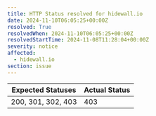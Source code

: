 ```yaml
---
title: HTTP Status resolved for hidewall.io
date: 2024-11-10T06:05:25+00:00Z
resolved: True
resolvedWhen: 2024-11-10T06:05:25+00:00Z
resolvedStartTime: 2024-11-08T11:28:04+00:00Z
severity: notice
affected:
  - hidewall.io
section: issue
---
```


| Expected Statuses | Actual Status  |
|-------------------|----------------|
| 200, 301, 302, 403 | 403 |
